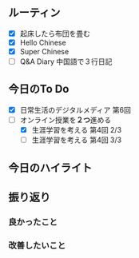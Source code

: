 ## ルーティン
- [x] 起床したら布団を畳む
- [x] Hello Chinese
- [x] Super Chinese
- [ ] Q&A Diary 中国語で３行日記
## 今日のTo Do
- [x] 日常生活のデジタルメディア 第6回
- [ ] オンライン授業を**２つ**進める
	- [x] 生涯学習を考える 第4回 2/3
	- [ ] 生涯学習を考える 第4回 3/3
## 今日のハイライト
## 振り返り
### 良かったこと
### 改善したいこと
